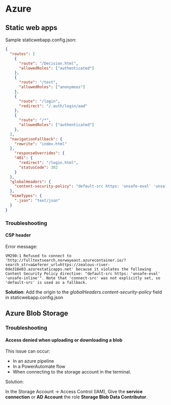 # Azure

## Static web apps

Sample staticwebapp.config.json:

```json
{
  "routes": [
    {
      "route": "/Decision.html",
      "allowedRoles": ["authenticated"]
    },
    {
      "route": "/test",
      "allowedRoles": ["anonymous"]
    },
    {
      "route": "/login",
      "redirect": "/.auth/login/aad"
    },
    {
      "route": "/*",
      "allowedRoles": ["authenticated"]
    },
  ],
  "navigationFallback": {
    "rewrite": "index.html"
  },
    "responseOverrides": {
    "401": {
      "redirect": "/login.html",
      "statusCode": 302
    }
  },
  "globalHeaders": {
    "content-security-policy": "default-src https: 'unsafe-eval' 'unsafe-inline'; object-src 'none'"
  },
  "mimeTypes": {
    ".json": "text/json"
  }
}
```

### Troubleshooting

#### CSP header

Error message:
```
VM290:1 Refused to connect to 'http://fulltextsearch.norwayeast.azurecontainer.io/?search_str=a&eferer_url=https://zealous-river-0de318e03.azurestaticapps.net' because it violates the following Content Security Policy directive: "default-src https: 'unsafe-eval' 'unsafe-inline'". Note that 'connect-src' was not explicitly set, so 'default-src' is used as a fallback.
```

**Solution**: Add the origin to the *globalHeaders.content-security-policy* field in staticwebapp.config.json

## Azure Blob Storage

### Troubleshooting

#### Access denied when uploading or downloading a blob

This issue can occur:

- In an azure pipeline
- In a PowerAutomate flow
- When connecting to the storage account in the terminal.

Solution:

In the Storage Account -> Access Control (IAM), Give the **service connection** or **AD Account** the role **Storage Blob Data Contributor**.
